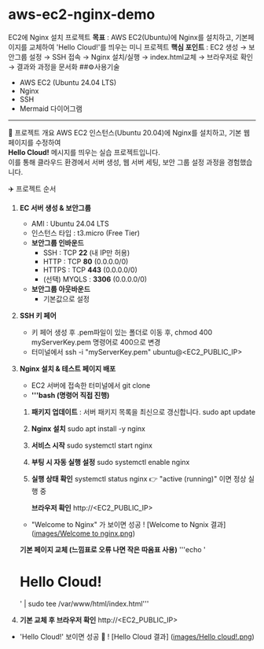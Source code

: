 # aws-ec2-nginx-demo
EC2에 Nginx 설치 프로젝트
**목표** : AWS EC2(Ubuntu)에 Nginx를 설치하고, 기본페이지를 교체하여 'Hello Cloud!'를 띄우는 미니 프로젝트 
**핵심 포인트** : EC2 생성 → 보안그룹 설정 → SSH 접속 → Nginx 설치/실행 → index.html교체 → 브라우저로 확인 → 결과와 과정을 문서화 
##⚙️사용기술 
- AWS EC2 (Ubuntu 24.04 LTS)
- Nginx
- SSH
- Mermaid 다이어그램
---
📖 프로젝트 개요
AWS EC2 인스턴스(Ubuntu 20.04)에 Nginx를 설치하고, 기본 웹페이지를 수정하여  
**Hello Cloud!** 메시지를 띄우는 실습 프로젝트입니다.  
이를 통해 클라우드 환경에서 서버 생성, 웹 서버 세팅, 보안 그룹 설정 과정을 경험했습니다.

✈️ 프로젝트 순서
1) **EC 서버 생성 & 보안그룹**
   - AMI : Ubuntu 24.04 LTS
   - 인스턴스 타입 : t3.micro (Free Tier) 
   - **보안그룹 인바운드**
     - SSH : TCP **22** (내 IP만 허용)
     - HTTP : TCP **80** (0.0.0.0/0)
     - HTTPS : TCP **443** (0.0.0.0/0)
     - (선택) MYQLS : **3306** (0.0.0.0/0)
   - **보안그룹 아웃바운드**
     - 기본값으로 설정

2) **SSH 키 페어**
     - 키 페어 생성 후 .pem파일이 있는 폴더로 이동 후, chmod 400 myServerKey.pem 명령어로 400으로 변경
     - 터미널에서 ssh -i "myServerKey.pem" ubuntu@<EC2_PUBLIC_IP>

3) **Nginx 설치 & 테스트 페이지 배포**
   - EC2 서버에 접속한 터미널에서 git clone 
   - **'''bash (명령어 직접 진행)**
   1. **패키지 업데이트** : 서버 패키지 목록을 최신으로 갱신합니다. 
      sudo apt update
   2. **Nginx 설치**
      sudo apt install -y nginx
   3. **서비스 시작**
      sudo systemctl start nginx
   4. **부팅 시 자동 실행 설정**
      sudo systemctl enable nginx
   5. **실행 상태 확인**
      systemctl status nginx
   👉 "active (running)" 이면 정상 실행 중

       **브라우저 확인**
     http://<EC2_PUBLIC_IP>
     - "Welcome to Nginx" 가 보이면 성공
! [Welcome to Ngnix 결과] ([images/Welcome to nginx.png](https://github.com/FutureGwon/aws-ec2-nginx-demo/blob/main/Welcome%20to%20nginx.png))
    
      **기본 페이지 교체 (느낌표로 오류 나면 작은 따옴표 사용)**
   '''echo '<h1>Hello Cloud!</h1>' | sudo tee /var/www/html/index.html'''

4) **기본 교체 후 브라우저 확인**
 http://<EC2_PUBLIC_IP>
 - 'Hello Cloud!' 보이면 성공 🎊
! [Hello Cloud 결과] ([images/Hello cloud!.png](https://github.com/FutureGwon/aws-ec2-nginx-demo/blob/main/Hello%20cloud!.png))
  
